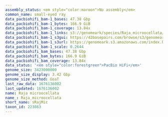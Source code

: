 ```yaml
---
assembly_status: <em style="color:maroon">No assembly</em>
common_name: small-eyed ray
data_pacbiohifi_bam-1_bases: 47.38 Gbp
data_pacbiohifi_bam-1_bytes: 166.9 GiB
data_pacbiohifi_bam-1_coverage: 13.84x
data_pacbiohifi_bam-1_links: s3://genomeark/species/Raja_microocellata/sRajMic1/genomic_data/pacbio_hifi/<br>
data_pacbiohifi_bam-1_s3gui: https://42basepairs.com/browse/s3/genomeark/species/Raja_microocellata/sRajMic1/genomic_data/pacbio_hifi/
data_pacbiohifi_bam-1_s3url: https://genomeark.s3.amazonaws.com/index.html?prefix=species/Raja_microocellata/sRajMic1/genomic_data/pacbio_hifi/
data_pacbiohifi_bam-1_scale: 0.2644
data_pacbiohifi_bam_bases: 47.38 Gbp
data_pacbiohifi_bam_bytes: 166.9 GiB
data_pacbiohifi_bam_coverage: 13.84x
data_status: '<em style="color:forestgreen">PacBio HiFi</em>'
genome_size: 3423000000
genome_size_display: 3.42 Gbp
genome_size_method: GoaT
last_raw_data: 1676136002
last_updated: 1676136002
name: Raja microocellata
name_: Raja_microocellata
short_name: sRajMic
taxon_id: 223863
---
```

